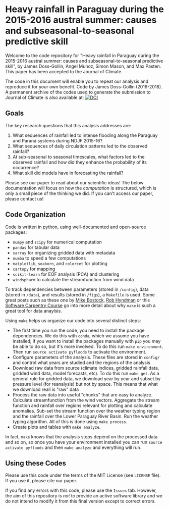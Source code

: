 # Heavy rainfall in Paraguay during the 2015-2016 austral summer: causes and subseasonal-to-seasonal predictive skill

Welcome to the code repository for "Heavy rainfall in Paraguay during the 2015-2016 austral summer: causes and subseasonal-to-seasonal predictive skill", by James Doss-Gollin, Angel Munoz, Simon Mason, and Max Pasten.
This paper has been accepted to the Journal of Climate.

The code in this document will enable you to repeat our analysis and reproduce it for your own benefit.
Code by James Doss-Gollin (2016-2018). A permanent archive of the codes used to generate the submission to Journal of Climate is also available at: [![DOI](https://zenodo.org/badge/103452588.svg)](https://zenodo.org/badge/latestdoi/103452588)

## Goals

The key research questions that this analysis addresses are:

1. What sequences of rainfall led to intense flooding along the Paraguay and Paraná systems during NDJF 2015-16?
2. What sequences of daily circulation patterns led to the observed rainfall?
3. At sub-seasonal to seasonal timescales, what factors led to the observed rainfall and how did they enhance the probability of its occurrence?
4. What skill did models have in forecasting the rainfall?

Please see our paper to read about our scientific ideas!
The below documentation will focus on how the _computation_ is structured, which is only a small piece of the thinking we did.
If you can't access our paper, please contact us!

## Code Organization

Code is written in python, using well-documented and open-source packages:

- `numpy` and `scipy` for numerical computation
- `pandas` for tabular data
- `xarray` for organizing gridded data with metadata
- `numba` to speed a few computations
- `matplotlib`, `seaborn`, and `colorcet` for plotting
- `cartopy` for mapping
- `scikit-learn` for EOF analysis (PCA) and clustering
- `windspharm` to calculate the streamfunction from wind data

To track dependencies between parameters (stored in `/config`), data (stored in `/data`), and results (stored in `/figs`), a `Makefile` is used.
Some great posts such as these one by [Mike Bostock](https://bost.ocks.org/mike/make/), [Rob Hyndman](https://robjhyndman.com/hyndsight/makefiles/) or this [Software Carpentry Course](http://swcarpentry.github.io/make-novice/) go into more detail about why `make` is such a great tool for data anaylsis.

Using `make` helps us organize our code into several distinct steps:

- The first time you run the code, you need to install the package dependencies. We do this with `conda`, which we assume you have installed; if you want to install the packages manually with `pip` you may be able to do so, but it's more involved. To do this run `make environment`. Then run `source activate pyfloods` to activate the environment.
- Configure parameters of the analysis. These files are stored in `config/` and control what years are studied and the regions of the analysis
- Download raw data from source (climate indices, gridded rainfall data, gridded wind data, model forecasts, etc). To do this run `make get`. As a general rule for gridded data, we download year by year and subset by pressure level (for reanalysis) but not by space. This means that what we download reall is "raw" data
- Process the raw data into useful "chunks" that are easy to analyze. Calculate streamfunction from the wind vectors. Aggregate the stream function and rainfall over regions relevant for plotting and calculate anomalies. Sub-set the stream function over the weather typing region and the rainfall over the Lower Paraguay River Basin. Run the weather typing algorithm. All of this is done using `make process`.
- Create plots and tables with `make analyze`.

In fact, `make` knows that the analysis steps depend on the processed data and so on, so once you have your environment installed you can run `source activate pyfloods` and then `make analyze` and everything will run.

## Using these Codes

Please use this code under the terms of the MIT License (see `LICENSE` file).
If you use it, please cite our paper.

If you find any errors with this code, please use the `Issues` tab.
However, the aim of this repository is _not_ to provide an active software library and we do not intend to modify it from this final version except to correct errors.
